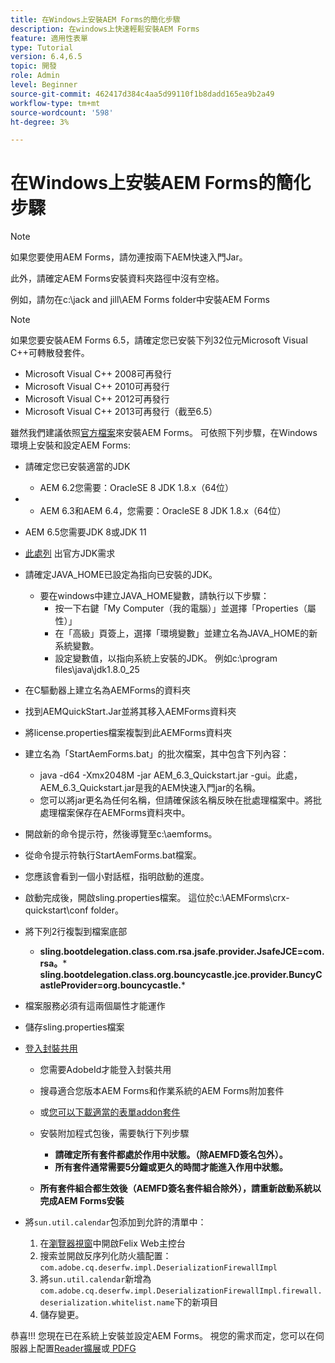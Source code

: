 ```yaml
---
title: 在Windows上安裝AEM Forms的簡化步驟
description: 在windows上快速輕鬆安裝AEM Forms
feature: 適用性表單
type: Tutorial
version: 6.4,6.5
topic: 開發
role: Admin
level: Beginner
source-git-commit: 462417d384c4aa5d99110f1b8dadd165ea9b2a49
workflow-type: tm+mt
source-wordcount: '598'
ht-degree: 3%

---
```



# 在Windows上安裝AEM Forms的簡化步驟

>[!NOTE]
>
>如果您要使用AEM Forms，請勿連按兩下AEM快速入門Jar。
>
>此外，請確定AEM Forms安裝資料夾路徑中沒有空格。
>
>例如，請勿在c:\jack and jill\AEM Forms folder中安裝AEM Forms

>[!NOTE]
>
>如果您要安裝AEM Forms 6.5，請確定您已安裝下列32位元Microsoft Visual C++可轉散發套件。
>
>* Microsoft Visual C++ 2008可再發行
>* Microsoft Visual C++ 2010可再發行
>* Microsoft Visual C++ 2012可再發行
>* Microsoft Visual C++ 2013可再發行（截至6.5）


雖然我們建議依照[官方檔案](https://helpx.adobe.com/tw/experience-manager/6-3/forms/using/installing-configuring-aem-forms-osgi.html)來安裝AEM Forms。 可依照下列步驟，在Windows環境上安裝和設定AEM Forms:

* 請確定您已安裝適當的JDK
   * AEM 6.2您需要：OracleSE 8 JDK 1.8.x（64位）
* 
   * AEM 6.3和AEM 6.4，您需要：OracleSE 8 JDK 1.8.x（64位）
* AEM 6.5您需要JDK 8或JDK 11
* [此處列](https://helpx.adobe.com/experience-manager/6-3/sites/deploying/using/technical-requirements.html) 出官方JDK需求
* 請確定JAVA_HOME已設定為指向已安裝的JDK。
   * 要在windows中建立JAVA_HOME變數，請執行以下步驟：
      * 按一下右鍵「My Computer（我的電腦）」並選擇「Properties（屬性）」
      * 在「高級」頁簽上，選擇「環境變數」並建立名為JAVA_HOME的新系統變數。
      * 設定變數值，以指向系統上安裝的JDK。 例如c:\program files\java\jdk1.8.0_25

* 在C驅動器上建立名為AEMForms的資料夾
* 找到AEMQuickStart.Jar並將其移入AEMForms資料夾
* 將license.properties檔案複製到此AEMForms資料夾
* 建立名為「StartAemForms.bat」的批次檔案，其中包含下列內容：
   * java -d64 -Xmx2048M -jar AEM_6.3_Quickstart.jar -gui。此處，AEM_6.3_Quickstart.jar是我的AEM快速入門jar的名稱。
   * 您可以將jar更名為任何名稱，但請確保該名稱反映在批處理檔案中。將批處理檔案保存在AEMForms資料夾中。

* 開啟新的命令提示符，然後導覽至c:\aemforms。

* 從命令提示符執行StartAemForms.bat檔案。

* 您應該會看到一個小對話框，指明啟動的進度。

* 啟動完成後，開啟sling.properties檔案。 這位於c:\AEMForms\crx-quickstart\conf folder。

* 將下列2行複製到檔案底部
   * **sling.bootdelegation.class.com.rsa.jsafe.provider.JsafeJCE=com.rsa。*** **sling.bootdelegation.class.org.bouncycastle.jce.provider.BuncyCastleProvider=org.bouncycastle.***
* 檔案服務必須有這兩個屬性才能運作
* 儲存sling.properties檔案

* [登入封裝共用 ](http://localhost:4502/crx/packageshare/login.html)

   * 您需要AdobeId才能登入封裝共用
   * 搜尋適合您版本AEM Forms和作業系統的AEM Forms附加套件
   * 或[您可以下載適當的表單addon套件](https://helpx.adobe.com/aem-forms/kb/aem-forms-releases.html)
   * 安裝附加程式包後，需要執行下列步驟

      * **請確定所有套件都處於作用中狀態。（除AEMFD簽名包外）。**
      * **所有套件通常需要5分鐘或更久的時間才能進入作用中狀態。**
   * **所有套件組合都生效後（AEMFD簽名套件組合除外），請重新啟動系統以完成AEM Forms安裝**


* 將`sun.util.calendar`包添加到允許的清單中：

   1. 在[瀏覽器視窗](http://localhost:4502/system/console/configMgr)中開啟Felix Web主控台
   2. 搜索並開啟反序列化防火牆配置：`com.adobe.cq.deserfw.impl.DeserializationFirewallImpl`
   3. 將`sun.util.calendar`新增為`com.adobe.cq.deserfw.impl.DeserializationFirewallImpl.firewall.deserialization.whitelist.name`下的新項目
   4. 儲存變更。

恭喜!!! 您現在已在系統上安裝並設定AEM Forms。
視您的需求而定，您可以在伺服器上配置[Reader擴展](https://helpx.adobe.com/experience-manager/6-3/forms/using/configuring-document-services.html)或[ PDFG](https://helpx.adobe.com/experience-manager/6-3/forms/using/install-configure-pdf-generator.html)
